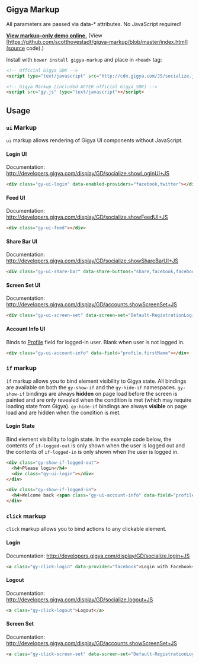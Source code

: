 ## Gigya Markup
All parameters are passed via data-* attributes. No JavaScript required!

[**View markup-only demo online.**](http://scotthovestadt.github.io/gigya-markup/) (View [https://github.com/scotthovestadt/gigya-markup/blob/master/index.html](source code).)

Install with ````bower install gigya-markup```` and place in ````<head>```` tag:
````html
<!-- Official Gigya SDK -->
<script type="text/javascript" src="http://cdn.gigya.com/JS/socialize.js?apiKey=<API KEY HERE>"></script>

<!-- Gigya Markup (included AFTER official Gigya SDK) -->
<script src="gy.js" type="text/javascript"></script>
````

## Usage

### ````ui```` Markup
````ui```` markup allows rendering of Gigya UI components without JavaScript.

#### Login UI
Documentation: http://developers.gigya.com/display/GD/socialize.showLoginUI+JS
````html
<div class="gy-ui-login" data-enabled-providers="facebook,twitter"></div>
````

#### Feed UI
Documentation: http://developers.gigya.com/display/GD/socialize.showFeedUI+JS
````html
<div class="gy-ui-feed"></div>
````

#### Share Bar UI
Documentation: http://developers.gigya.com/display/GD/socialize.showShareBarUI+JS
````html
<div class="gy-ui-share-bar" data-share-buttons="share,facebook,facebook-like,googleplus"></div>
````

#### Screen Set UI
Documentation: http://developers.gigya.com/display/GD/accounts.showScreenSet+JS
````html
<div class="gy-ui-screen-set" data-screen-set="Default-RegistrationLogin"></div>
````

#### Account Info UI
Binds to [Profile](http://developers.gigya.com/display/GD/Profile+JS) field for logged-in user. Blank when user is not logged in.
````html
<div class="gy-ui-account-info" data-field="profile.firstName"></div>
````

### ````if```` markup
````if```` markup allows you to bind element visibility to Gigya state. All bindings are available on both the ````gy-show-if```` and the ````gy-hide-if```` namespaces. ````gy-show-if```` bindings are always **hidden** on page load before the screen is painted and are only revealed when the condition is met (which may require loading state from Gigya). ````gy-hide-if```` bindings are always **visible** on page load and are hidden when the condition is met.

#### Login State
Bind element visibility to login state. In the example code below, the contents of ````if-logged-out```` is only shown when the user is logged out and the contents of ````if-logged-in```` is only shown when the user is logged in.
````html
<div class="gy-show-if-logged-out">
  <h4>Please login</h4>
  <div class="gy-ui-login"></div>
</div>

<div class="gy-show-if-logged-in">
  <h4>Welcome back <span class="gy-ui-account-info" data-field="profile.firstName"></h4>
</div>
````

### ````click```` markup
````click```` markup allows you to bind actions to any clickable element.

#### Login
Documentation: http://developers.gigya.com/display/GD/socialize.login+JS
````html
<a class="gy-click-login" data-provider="facebook">Login with Facebook</a>
````

#### Logout
Documentation: http://developers.gigya.com/display/GD/socialize.logout+JS
````html
<a class="gy-click-logout">Logout</a>
````

#### Screen Set
Documentation: http://developers.gigya.com/display/GD/accounts.showScreenSet+JS
````html
<a class="gy-click-screen-set" data-screen-set="Default-RegistrationLogin">Launch Screen Set</a>
````
